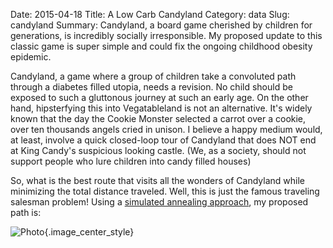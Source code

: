 Date: 2015-04-18
Title: A Low Carb Candyland
Category: data
Slug: candyland
Summary: Candyland, a board game cherished by children for generations, is incredibly socially irresponsible. My proposed update to this classic game is super simple and could fix the ongoing childhood obesity epidemic.
 
Candyland, a game where a group of children take a convoluted path through a diabetes filled utopia, needs a revision.
No child should be exposed to such a gluttonous journey at such an early age.
On the other hand, hipsterfying this into Vegatableland is not an alternative.  It's widely known that the day the Cookie Monster
selected a carrot over a cookie, over ten thousands angels cried in unison.  I believe a happy medium would, at least,
involve a quick closed-loop tour of Candyland that does NOT end at King Candy's suspicious looking castle.
(We, as a society, should not support people who lure children into candy filled houses)

So, what is the best route that visits all the wonders of Candyland while minimizing the total distance traveled. Well,
this is just the famous traveling salesman problem! Using a <a href='https://github.com/chrisvmiller/analytics/blob/master/candyland_route/find_best_path.py'> simulated annealing approach</a>, my proposed path is:

![Photo]({attach}/assets/data/2015/candyland.png){.image_center_style}